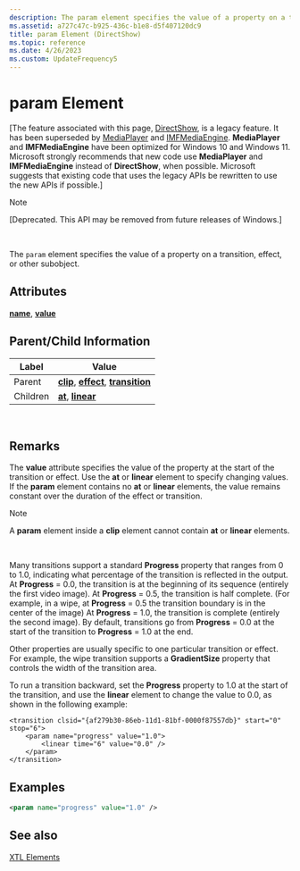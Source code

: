 ```yaml
---
description: The param element specifies the value of a property on a transition, effect, or other subobject.
ms.assetid: a727c47c-b925-436c-b1e8-d5f407120dc9
title: param Element (DirectShow)
ms.topic: reference
ms.date: 4/26/2023
ms.custom: UpdateFrequency5
---
```


# param Element

\[The feature associated with this page, [DirectShow](/windows/win32/directshow/directshow), is a legacy feature. It has been superseded by [MediaPlayer](/uwp/api/Windows.Media.Playback.MediaPlayer) and [IMFMediaEngine](/windows/win32/api/mfmediaengine/nn-mfmediaengine-imfmediaengine). **MediaPlayer** and **IMFMediaEngine** have been optimized for Windows 10 and Windows 11. Microsoft strongly recommends that new code use **MediaPlayer** and **IMFMediaEngine** instead of **DirectShow**, when possible. Microsoft suggests that existing code that uses the legacy APIs be rewritten to use the new APIs if possible.\]

> [!Note]  
> \[Deprecated. This API may be removed from future releases of Windows.\]

 

The `param` element specifies the value of a property on a transition, effect, or other subobject.

## Attributes

[**name**](name-attribute.md), [**value**](value-attribute.md)

## Parent/Child Information



| Label | Value |
|----------|----------------------------------------------------------------------------------------------------------|
| Parent   | [**clip**](clip-element.md), [**effect**](effect-element.md), [**transition**](transition-element.md) |
| Children | [**at**](at-element.md), [**linear**](linear-element.md)                                               |



 

## Remarks

The **value** attribute specifies the value of the property at the start of the transition or effect. Use the **at** or **linear** element to specify changing values. If the **param** element contains no **at** or **linear** elements, the value remains constant over the duration of the effect or transition.

> [!Note]  
> A **param** element inside a **clip** element cannot contain **at** or **linear** elements.

 

Many transitions support a standard **Progress** property that ranges from 0 to 1.0, indicating what percentage of the transition is reflected in the output. At **Progress** = 0.0, the transition is at the beginning of its sequence (entirely the first video image). At **Progress** = 0.5, the transition is half complete. (For example, in a wipe, at **Progress** = 0.5 the transition boundary is in the center of the image) At **Progress** = 1.0, the transition is complete (entirely the second image). By default, transitions go from **Progress** = 0.0 at the start of the transition to **Progress** = 1.0 at the end.

Other properties are usually specific to one particular transition or effect. For example, the wipe transition supports a **GradientSize** property that controls the width of the transition area.

To run a transition backward, set the **Progress** property to 1.0 at the start of the transition, and use the **linear** element to change the value to 0.0, as shown in the following example:


```
<transition clsid="{af279b30-86eb-11d1-81bf-0000f87557db}" start="0" stop="6">
    <param name="progress" value="1.0">
        <linear time="6" value="0.0" />
    </param>
</transition>
```



## Examples


```XML
<param name="progress" value="1.0" />
```



## See also

<dl> <dt>

[XTL Elements](xtl-elements.md)
</dt> </dl>

 

 



